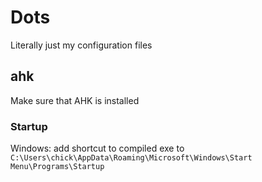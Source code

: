 # Dots

Literally just my configuration files

## ahk
Make sure that AHK is installed

### Startup
Windows: add shortcut to compiled exe to `C:\Users\chick\AppData\Roaming\Microsoft\Windows\Start Menu\Programs\Startup`
